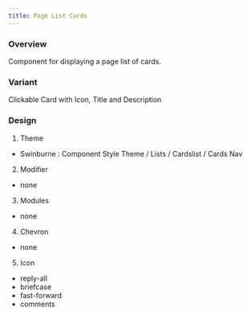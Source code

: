 ```yaml
---
title: Page List Cards
---
```

### Overview
  Component for displaying a page list of cards.
### Variant 
  Clickable Card with Icon, Title and Description
### Design
1. Theme
 * Swinburne : Component Style Theme / Lists / Cardslist / Cards Nav
2. Modifier
 * none
3. Modules
 * none
4. Chevron
 * none
5. Icon
 * reply-all
 * briefcase
 * fast-forward
 * comments


